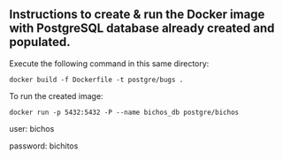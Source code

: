 ## Instructions to create & run the Docker image with PostgreSQL database already created and populated.

Execute the following command in this same directory:

`docker build -f Dockerfile -t postgre/bugs .`

To run the created image:

`docker run -p 5432:5432 -P --name bichos_db postgre/bichos`

user: bichos

password: bichitos
